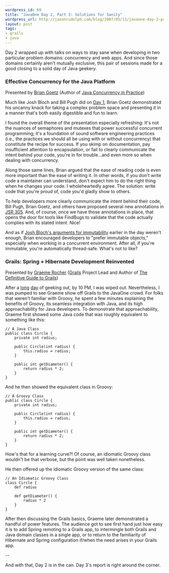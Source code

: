 ```yaml
---
wordpress_id: 69
title: "JavaOne Day 2, Part 3: Solutions for Sanity"
wordpress_url: http://jasonrudolph.com/blog/2007/05/11/javaone-day-2-part-3-solutions-for-sanity/
layout: post
tags:
- grails
- java
---
```

Day 2 wrapped up with talks on ways to stay sane when developing in two particular problem domains: concurrency and web apps.  And since those domains certainly aren't mutually exclusive, this pair of sessions made for a good closing to a solid day of Java geekery.

### Effective Concurrency for the Java Platform
Presented by [Brian Goetz](http://www.briangoetz.com/) (Author of [Java Concurrency in Practice](http://www.amazon.com/gp/product/0321349601))

Much like Josh Bloch and Bill Pugh did on [Day 1](http://jasonrudolph.com/blog/2007/05/09/javaone-day-1-javautilrandom-observations/), Brian Goetz demonstrated his uncanny knack for taking a complex problem space and presenting it in a manner that's both easily digestible and fun to learn.


<!--more-->

I found the overall theme of the presentation especially refreshing:  It's not the nuances of semaphores and mutexes that power successful concurrent programming; it's a foundation of sound software engineering practices (i.e., the practices we should all be using with or without concurrency) that constitute the recipe for success.  If you skimp on documentation, pay insufficient attention to encapsulation, or fail to clearly communicate the intent behind your code, you're in for trouble...and even more so when dealing with concurrency.  

Along those same lines, Brian argued that the ease of reading code is even more important than the ease of writing it.  In other words, if you don't write code a maintainer can understand, don't expect him to do the right thing when he changes your code.  I wholeheartedly agree.  The solution: write code that you're proud of, code you'd gladly show to others.  

To help developers more clearly communicate the intent behind their code, Bill Pugh, Brian Goetz, and others have proposed several new annotations in [JSR 305](http://jcp.org/en/jsr/detail?id=305).  And, of course, once we have those annotations in place, that opens the door for tools like FindBugs to validate that the code actually complies with its stated intent.  Nice!

And as if [Josh Bloch's arguments for immutability](http://jasonrudolph.com/blog/2007/05/10/javaone-day-2-part-1-breakfast-of-champions/) earlier in the day weren't enough, Brian encouraged developers to "prefer immutable objects," especially when working in a concurrent environment.  After all, if you're immutable, you're automatically thread-safe.  What's not to like?

### Grails: Spring + Hibernate Development Reinvented
Presented by [Graeme Rocher](http://graemerocher.blogspot.com/) ([Grails](http://grails.org) Project Lead and Author of [The Definitive Guide to Grails](http://www.apress.com/book/bookDisplay.html?bID=10205))

After a [long](http://jasonrudolph.com/blog/2007/05/10/javaone-day-2-part-1-breakfast-of-champions/) [day](http://jasonrudolph.com/blog/2007/05/10/javaone-day-2-part-2-an-afternoon-of-rich-uis/) of geeking out, by 10 PM, I was wiped out.  Nevertheless, I was pumped to see Graeme show off Grails to the JavaOne crowd.  For folks that weren't familiar with Groovy, he spent a few minutes explaining the benefits of Groovy, its seamless integration with Java, and its high approachability for Java developers.  To demonstrate that approachability, Graeme first showed some Java code that was roughly equivalent to something like this:

    // A Java Class
    public class Circle {
        private int radius;

        public Circle(int radius) {
            this.radius = radius;
        }

        public int getDiameter() {
            return radius * 2;
        }
    }

And he then showed the equivalent class in Groovy:

    // A Groovy Class
    public class Circle {
        private int radius;

        public Circle(int radius) {
            this.radius = radius;
        }

        public int getDiameter() {
            return radius * 2;
        }
    }

How's that for a learning curve?!  Of course, an idiomatic Groovy class wouldn't be that verbose, but the point was well taken nonetheless.  

He then offered up the idiomatic Groovy version of the same class:

    // An Idiomatic Groovy Class
    class Circle {
        def radius

        def getDiameter() {
            radius * 2
        }
    }

After then discussing the Grails basics, Graeme later demonstrated a handful of power features.  The audience got to see first hand just how easy it is to add Spring remoting to a Grails app, to intermingle both Grails and Java domain classes in a single app, or to return to the familiarity of Hibernate and Spring configuration if/when the need arises in your Grails app.

--

And with that, Day 2 is in the can.  Day 3's report is right around the corner.
